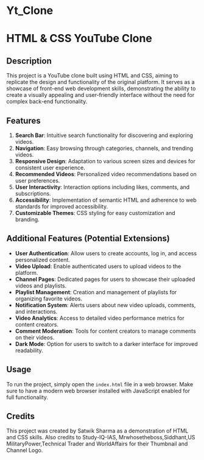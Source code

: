 # Yt_Clone
# HTML & CSS YouTube Clone

## Description
This project is a YouTube clone built using HTML and CSS, aiming to replicate the design and functionality of the original platform. It serves as a showcase of front-end web development skills, demonstrating the ability to create a visually appealing and user-friendly interface without the need for complex back-end functionality.

## Features
1. **Search Bar**: Intuitive search functionality for discovering and exploring videos.
2. **Navigation**: Easy browsing through categories, channels, and trending videos.
3. **Responsive Design**: Adaptation to various screen sizes and devices for consistent user experience.
4. **Recommended Videos**: Personalized video recommendations based on user preferences.
5. **User Interactivity**: Interaction options including likes, comments, and subscriptions.
6. **Accessibility**: Implementation of semantic HTML and adherence to web standards for improved accessibility.
7. **Customizable Themes**: CSS styling for easy customization and branding.

## Additional Features (Potential Extensions)
- **User Authentication**: Allow users to create accounts, log in, and access personalized content.
- **Video Upload**: Enable authenticated users to upload videos to the platform.
- **Channel Pages**: Dedicated pages for users to showcase their uploaded videos and playlists.
- **Playlist Management**: Creation and management of playlists for organizing favorite videos.
- **Notification System**: Alerts users about new video uploads, comments, and interactions.
- **Video Analytics**: Access to detailed video performance metrics for content creators.
- **Comment Moderation**: Tools for content creators to manage comments on their videos.
- **Dark Mode**: Option for users to switch to a darker interface for improved readability.

## Usage
To run the project, simply open the `index.html` file in a web browser. Make sure to have a modern web browser installed with JavaScript enabled for full functionality.

## Credits
This project was created by Satwik Sharma as a demonstration of HTML and CSS skills.
Also credits to Study-IQ-IAS, Mrwhosetheboss,Siddhant,US MilitaryPower,Technical Trader and WorldAffairs for their Thumbnail and Channel Logo.

